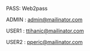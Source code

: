 PASS: Web2pass

ADMIN : admin@mailinator.com

USER1 : ttihanic@mailinator.com

USER2 : pperic@mailinator.com
